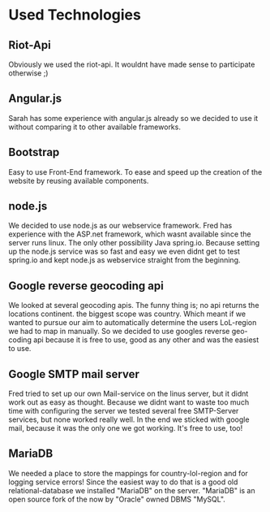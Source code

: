 # Used Technologies

## Riot-Api
Obviously we used the riot-api. It wouldnt have made sense to participate otherwise ;)

## Angular.js
Sarah has some experience with angular.js already so we decided to use it without
comparing it to other available frameworks.

## Bootstrap
Easy to use Front-End framework. To ease and speed up the creation of the website by
reusing available components.

## node.js
We decided to use node.js as our webservice framework. Fred has experience with
the ASP.net framework, which wasnt available since the server runs linux.
The only other possibility Java spring.io. Because setting up the node.js
service was so fast and easy we even didnt get to test spring.io and kept
node.js as webservice straight from the beginning.

## Google reverse geocoding api
We looked at several geocoding apis. The funny thing is; no api returns the locations
continent. the biggest scope was country. Which meant if we wanted to pursue our
aim to automatically determine the users LoL-region we had to map in manually.
So we decided to use googles reverse geo-coding api because it is free to use,
good as any other and was the easiest to use.

## Google SMTP mail server
Fred tried to set up our own Mail-service on the linus server, but it didnt
work out as easy as thought. Because we didnt want to waste too much time with
configuring the server we tested several free SMTP-Server services, but none worked really well.
In the end we sticked with google mail, because it was the only one we got working.
It's free to use, too!

## MariaDB
We needed a place to store the mappings for country-lol-region and for logging service
errors! Since the easiest way to do that is a good old relational-database we installed
"MariaDB" on the server. "MariaDB" is an open source fork of the now by "Oracle" owned DBMS "MySQL".
